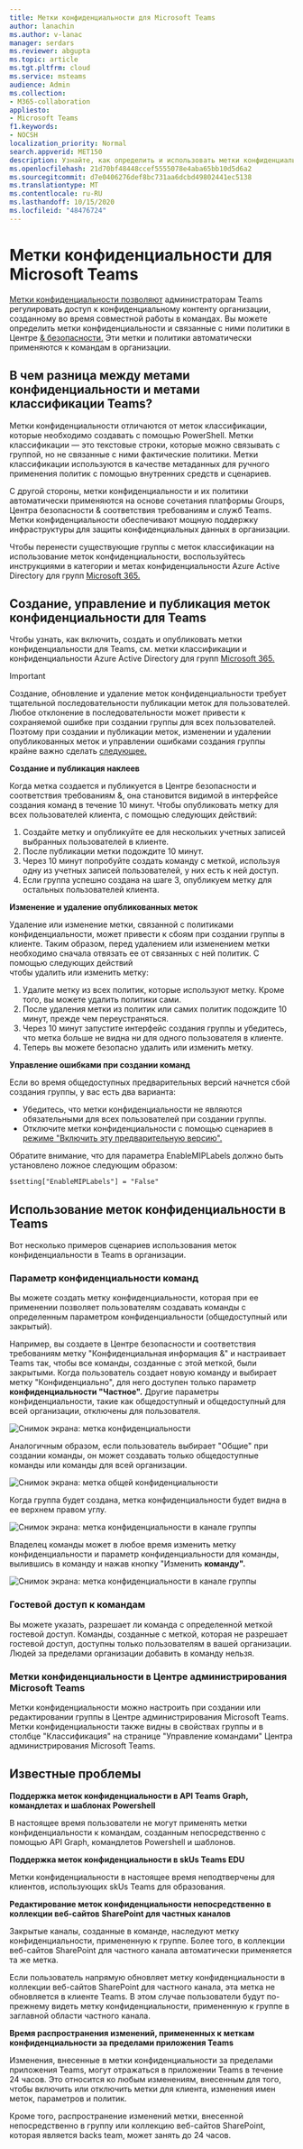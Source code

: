 ```yaml
---
title: Метки конфиденциальности для Microsoft Teams
author: lanachin
ms.author: v-lanac
manager: serdars
ms.reviewer: abgupta
ms.topic: article
ms.tgt.pltfrm: cloud
ms.service: msteams
audience: Admin
ms.collection:
- M365-collaboration
appliesto:
- Microsoft Teams
f1.keywords:
- NOCSH
localization_priority: Normal
search.appverid: MET150
description: Узнайте, как определить и использовать метки конфиденциальности в Microsoft Teams.
ms.openlocfilehash: 21d70bf48448ccef5555078e4aba65bb10d5d6a2
ms.sourcegitcommit: d7e0406276def8bc731aa6dcbd49802441ec5138
ms.translationtype: MT
ms.contentlocale: ru-RU
ms.lasthandoff: 10/15/2020
ms.locfileid: "48476724"
---
```

# <a name="sensitivity-labels-for-microsoft-teams"></a>Метки конфиденциальности для Microsoft Teams

[Метки конфиденциальности позволяют](https://docs.microsoft.com/microsoft-365/compliance/sensitivity-labels) администраторам Teams регулировать доступ к конфиденциальному контенту организации, созданному во время совместной работы в командах. Вы можете определить метки конфиденциальности и связанные с ними политики в Центре [& безопасности.](https://docs.microsoft.com/microsoft-365/compliance/go-to-the-securitycompliance-center) Эти метки и политики автоматически применяются к командам в организации.  

## <a name="whats-the-difference-between-sensitivity-labels-and-teams-classification-labels"></a>В чем разница между метами конфиденциальности и метами классификации Teams?

Метки конфиденциальности отличаются от меток классификации, которые необходимо создавать с помощью PowerShell. Метки классификации — это текстовые строки, которые можно связывать с группой, но не связанные с ними фактические политики. Метки классификации используются в качестве метаданных для ручного применения политик с помощью внутренних средств и сценариев.

С другой стороны, метки конфиденциальности и их политики автоматически применяются на основе сочетания платформы Groups, Центра безопасности & соответствия требованиям и служб Teams. Метки конфиденциальности обеспечивают мощную поддержку инфраструктуры для защиты конфиденциальных данных в организации.  

Чтобы перенести существующие группы с меток классификации на использование меток конфиденциальности, воспользуйтесь инструкциями в категории и метах конфиденциальности Azure Active Directory для групп [Microsoft 365.](https://docs.microsoft.com/microsoft-365/compliance/migrate-aad-classification-sensitivity-labels)
## <a name="create-manage-and-publish-sensitivity-labels-for-teams"></a>Создание, управление и публикация меток конфиденциальности для Teams

Чтобы узнать, как включить, создать и опубликовать метки конфиденциальности для Teams, см. метки классификации и конфиденциальности Azure Active Directory для групп [Microsoft 365.](https://docs.microsoft.com/microsoft-365/compliance/sensitivity-labels-teams-groups-sites)

>[!IMPORTANT]
>Создание, обновление и удаление меток конфиденциальности требует тщательной последовательности публикации меток для пользователей. Любое отклонение в последовательности может привести к сохраняемой ошибке при создании группы для всех пользователей. Поэтому при создании и публикации меток, изменении и <a href="#modifydeletelabels"></a>удалении опубликованных меток и управлении ошибками создания группы крайне важно сделать <a href="#manageerrors">следующее.</a> <a href="#createpublishlabels"></a>

**Создание и публикация наклеев** <a name="createpublishlabels"></a>

Когда метка создается и публикуется в Центре безопасности и соответствия требованиям &, она становится видимой в интерфейсе создания команд в течение 10 минут. Чтобы опубликовать метку для всех пользователей клиента, с помощью следующих действий:
1. Создайте метку и опубликуйте ее для нескольких учетных записей выбранных пользователей в клиенте.
2. После публикации метки подождите 10 минут.
3. Через 10 минут попробуйте создать команду с меткой, используя одну из учетных записей пользователей, у них есть к ней доступ.
4. Если группа успешно создана на шаге 3, опубликуем метку для остальных пользователей клиента.

**Изменение и удаление опубликованных меток** <a name="modifydeletelabels"></a>

Удаление или изменение метки, связанной с политиками конфиденциальности, может привести к сбоям при создании группы в клиенте. Таким образом, перед удалением или изменением метки необходимо сначала отвязать ее от связанных с ней политик. С помощью следующих действий  
чтобы удалить или изменить метку:
1. Удалите метку из всех политик, которые используют метку. Кроме того, вы можете удалить политики сами.
2. После удаления метки из политик или самих политик подождите 10 минут, прежде чем переустраняться.
3. Через 10 минут запустите интерфейс создания группы и убедитесь, что метка больше не видна ни для одного пользователя в клиенте.
4. Теперь вы можете безопасно удалить или изменить метку.

**Управление ошибками при создании команд** <a name="manageerrors"></a>

Если во время общедоступных предварительных версий начнется сбой создания группы, у вас есть два варианта:
 - Убедитесь, что метки конфиденциальности не являются обязательными для всех пользователей при создании группы.
 - Отключите метки конфиденциальности с помощью сценариев в [режиме "Включить эту предварительную версию".](https://docs.microsoft.com/microsoft-365/compliance/sensitivity-labels-teams-groups-sites#enable-this-preview)

Обратите внимание, что для параметра EnableMIPLabels должно быть установлено ложное следующим образом:

```console
$setting["EnableMIPLabels"] = "False"
```

## <a name="using-sensitivity-labels-with-teams"></a>Использование меток конфиденциальности в Teams

Вот несколько примеров сценариев использования меток конфиденциальности в Teams в организации.

### <a name="privacy-setting-of-teams"></a>Параметр конфиденциальности команд

Вы можете создать метку конфиденциальности, которая при ее применении позволяет пользователям создавать команды с определенным параметром конфиденциальности (общедоступный или закрытый).

Например, вы создаете в Центре безопасности и соответствия требованиям метку "Конфиденциальная информация &" и настраивает Teams так, чтобы все команды, созданные с этой меткой, были закрытыми. Когда пользователь создает новую команду и  выбирает метку "Конфиденциально", для него доступен только параметр **конфиденциальности "Частное".** Другие параметры конфиденциальности, такие как общедоступный и общедоступный для всей организации, отключены для пользователя.

![Снимок экрана: метка конфиденциальности](media/sensitivity-labels-confidential-example.png)

Аналогичным образом, если пользователь  выбирает "Общие" при создании команды, он может создавать только общедоступные команды или команды для всей организации.

![Снимок экрана: метка общей конфиденциальности](media/sensitivity-labels-general-example.png)

Когда группа будет создана, метка конфиденциальности будет видна в ее верхнем правом углу.

![Снимок экрана: метка конфиденциальности в канале группы](media/sensitivity-labels-channel.png)

Владелец команды может в любое время изменить метку конфиденциальности и параметр конфиденциальности для команды, вылившись в команду и нажав кнопку "Изменить **команду".**

![Снимок экрана: метка конфиденциальности в канале группы](media/sensitivity-labels-edit-team.png)

### <a name="guest-access-to-teams"></a>Гостевой доступ к командам

Вы можете указать, разрешает ли команда с определенной меткой гостевой доступ. Команды, созданные с меткой, которая не разрешает гостевой доступ, доступны только пользователям в вашей организации. Людей за пределами организации добавить в команду нельзя.

### <a name="sensitivity-labels-in-the-microsoft-teams-admin-center"></a>Метки конфиденциальности в Центре администрирования Microsoft Teams

Метки конфиденциальности можно настроить при создании или редактировании группы в Центре администрирования Microsoft Teams. Метки конфиденциальности также видны в свойствах  группы и в столбце "Классификация" на странице "Управление командами" Центра администрирования Microsoft Teams.

## <a name="known-issues"></a>Известные проблемы

**Поддержка меток конфиденциальности в API Teams Graph, командлетах и шаблонах Powershell**

В настоящее время пользователи не могут применять метки конфиденциальности к командам, созданным непосредственно с помощью API Graph, командлетов Powershell и шаблонов.

**Поддержка меток конфиденциальности в skUs Teams EDU**

Метки конфиденциальности в настоящее время неподтверчены для клиентов, использующих skUs Teams для образования.

**Редактирование меток конфиденциальности непосредственно в коллекции веб-сайтов SharePoint для частных каналов**

Закрытые каналы, созданные в команде, наследуют метку конфиденциальности, примененную к группе. Более того, в коллекции веб-сайтов SharePoint для частного канала автоматически применяется та же метка.

Если пользователь напрямую обновляет метку конфиденциальности в коллекции веб-сайтов SharePoint для частного канала, эта метка не обновляется в клиенте Teams. В этом случае пользователи будут по-прежнему видеть метку конфиденциальности, примененную к группе в заглавной области частного канала.

**Время распространения изменений, примененных к меткам конфиденциальности за пределами приложения Teams**

Изменения, внесенные в метки конфиденциальности за пределами приложения Teams, могут отражаться в приложении Teams в течение 24 часов. Это относится ко любым изменениям, внесенным для того, чтобы включить или отключить метки для клиента, изменения имен меток, параметров и политик.

Кроме того, распространение изменений метки, внесенной непосредственно в группу или коллекцию веб-сайтов SharePoint, которая является backs team, может занять до 24 часов.
